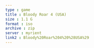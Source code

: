 ```yaml
---
type : game
title : Bloody Roar 4 (USA)
size : 1.1 G
format : iso
archive : zip
server : myrient
link2 : Bloody%20Roar%204%20%28USA%29
---
```

